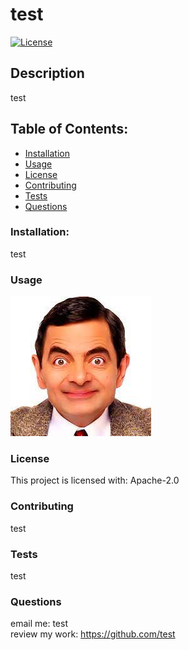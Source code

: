 # test
[![License](https://img.shields.io/badge/License-Apache_2.0-blue.svg)](https://opensource.org/licenses/Apache-2.0)
## Description    
test
## Table of Contents:
* [Installation](#installation)
* [Usage](#usage)
* [License](#license)
* [Contributing](#contributing)
* [Tests](#tests)
* [Questions](#questions)
### Installation:
test
### Usage
![usage tutorial](assets/images/image.jpg)
### License
This project is licensed with:
Apache-2.0
### Contributing
test
### Tests
test
### Questions
email me: test<br />
review my work: https://github.com/test
